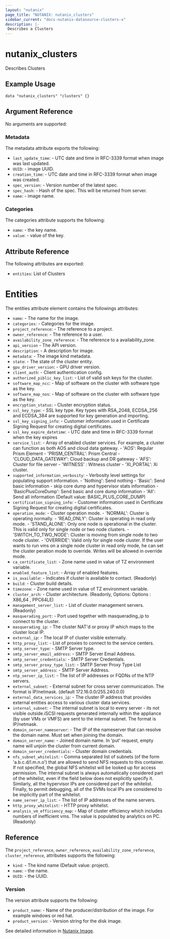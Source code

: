```yaml
---
layout: "nutanix"
page_title: "NUTANIX: nutanix_clusters"
sidebar_current: "docs-nutanix-datasource-clusters-x"
description: |-
 Describes a Clusters
---
```


# nutanix_clusters

Describes Clusters

## Example Usage

```hcl
data "nutanix_clusters" "clusters" {}
```

## Argument Reference

No arguments are supported:

### Metadata

The metadata attribute exports the following:

* `last_update_time`: - UTC date and time in RFC-3339 format when image was last updated.
* `UUID`: - image UUID.
* `creation_time`: - UTC date and time in RFC-3339 format when image was created.
* `spec_version`: - Version number of the latest spec.
* `spec_hash`: - Hash of the spec. This will be returned from server.
* `name`: - image name.

### Categories

The categories attribute supports the following:

* `name`: - the key name.
* `value`: - value of the key.

## Attribute Reference

The following attributes are exported:

* `entities`: List of Clusters

# Entities

The entities attribute element contains the followings attributes:

* `name`: -  The name for the image.
* `categories`: - Categories for the image.
* `project_reference`: - The reference to a project.
* `owner_reference`: - The reference to a user.
* `availability_zone_reference`: - The reference to a availability_zone.
* `api_version` - The API version.
* `description`: - A description for image.
* `metadata`: - The image kind metadata.
* `state`: - The state of the cluster entity.
* `gpu_driver_version`: - GPU driver version.
* `client_auth`: - Client authentication config.
* `authorized_piblic_key_list`: - List of valid ssh keys for the cluster.
* `software_map_ncc`: - Map of software on the cluster with software type as the key.
* `software_map_nos`: - Map of software on the cluster with software type as the key.
* `encryption_status`: - Cluster encryption status.
* `ssl_key_type`: - SSL key type. Key types with RSA_2048, ECDSA_256 and ECDSA_384 are supported for key generation and importing.
* `ssl_key_signing_info`: - Customer information used in Certificate Signing Request for creating digital certificates.
* `ssl_key_expire_datetime`: - UTC date and time in RFC-3339 format when the key expires
* `service_list`: - Array of enabled cluster services. For example, a cluster can function as both AOS and cloud data gateway. - 'AOS': Regular Prism Element - 'PRISM_CENTRAL': Prism Central - 'CLOUD_DATA_GATEWAY': Cloud backup and DR gateway - 'AFS': Cluster for file server - 'WITNESS' : Witness cluster - 'XI_PORTAL': Xi cluster.
* `supported_information_verbosity`: - Verbosity level settings for populating support information. - 'Nothing': Send nothing - 'Basic': Send basic information - skip core dump and hypervisor stats information - 'BasicPlusCoreDump': Send basic and core dump information - 'All': Send all information (Default value: BASIC_PLUS_CORE_DUMP)
* `certification_signing_info`: - Customer information used in Certificate Signing Request for creating digital certificates.
* `operation_mode`: - Cluster operation mode. - 'NORMAL': Cluster is operating normally. - 'READ_ONLY': Cluster is operating in read only mode. - 'STAND_ALONE': Only one node is operational in the cluster. This is valid only for single node or two node clusters. - 'SWITCH_TO_TWO_NODE': Cluster is moving from single node to two node cluster. - 'OVERRIDE': Valid only for single node cluster. If the user wants to run vms on a single node cluster in read only mode, he can set the cluster peration mode to override. Writes will be allowed in override mode.
* `ca_certificate_list`: - Zone name used in value of TZ environment variable.
* `enabled_feature_list`: - Array of enabled features.
* `is_available`: - Indicates if cluster is available to contact. (Readonly)
* `build`: - Cluster build details.
* `timezone`: - Zone name used in value of TZ environment variable.
* `cluster_arch`: - Cluster architecture. (Readonly, Options: Options : X86_64 , PPC64LE)
* `management_server_list`: - List of cluster management servers. (Readonly)
* `masquerading_port`: - Port used together with masquerading_ip to connect to the cluster.
* `masquerading_ip`: - The cluster NAT'd or proxy IP which maps to the cluster local IP.
* `external_ip`: - The local IP of cluster visible externally.
* `http_proxy_list`: - List of proxies to connect to the service centers.
* `smtp_server_type`: - SMTP Server type.
* `smtp_server_email_address`: - SMTP Server Email Address.
* `smtp_server_credentials`: - SMTP Server Credentials.
* `smtp_server_proxy_type_list`: - SMTP Server Proxy Type List
* `smtp_server_address`: - SMTP Server Address.
* `ntp_server_ip_list`: - The list of IP addresses or FQDNs of the NTP servers.
* `external_subnet`: - External subnet for cross server communication. The format is IP/netmask. (default 172.16.0.0/255.240.0.0)
* `external_data_services_ip`: - The cluster IP address that provides external entities access to various cluster data services.
* `internal_subnet`: - The internal subnet is local to every server - its not visible outside.iSCSI requests generated internally within the appliance (by user VMs or VMFS) are sent to the internal subnet. The format is IP/netmask.
* `domain_server_nameserver`: -  The IP of the nameserver that can resolve the domain name. Must set when joining the domain.
* `domain_server_name`: - Joined domain name. In 'put' request, empty name will unjoin the cluster from current domain.
* `domain_server_credentials`: - Cluster domain credentials.
* `nfs_subnet_whitelist`: - Comma separated list of subnets (of the form 'a.b.c.d/l.m.n.o') that are allowed to send NFS requests to this container. If not specified, the global NFS whitelist will be looked up for access permission. The internal subnet is always automatically considered part of the whitelist, even if the field below does not explicitly specify it. Similarly, all the hypervisor IPs are considered part of the whitelist. Finally, to permit debugging, all of the SVMs local IPs are considered to be implicitly part of the whitelist.
* `name_server_ip_list`: - The list of IP addresses of the name servers.
* `http_proxy_whitelist`: - HTTP proxy whitelist.
* `analysis_vm_efficiency_map`: - Map of cluster efficiency which includes numbers of inefficient vms. The value is populated by analytics on PC. (Readonly)

## Reference

The `project_reference`, `owner_reference`, `availability_zone_reference`, `cluster_reference`, attributes supports the following:

* `kind`: - The kind name (Default value: project).
* `name`: - the name.
* `UUID`: - the UUID.

### Version

The version attribute supports the following:

* `product_name`: - Name of the producer/distribution of the image. For example windows or red hat.
* `product_version`: - Version string for the disk image.

See detailed information in [Nutanix Image](https://nutanix.github.io/Automation/experimental/swagger-redoc-sandbox/#tag/clusters/paths/~1clusters~1multicluster_config/post).
